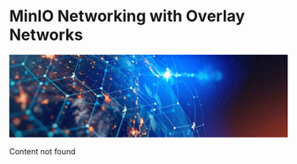 # MinIO Networking with Overlay Networks

![Header Image](articles/images/MinIO_Networking_with_Overlay_Networks.jpg)

Content not found
